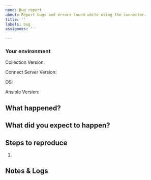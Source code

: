 ```yaml
---
name: Bug report
about: Report bugs and errors found while using the connector.
title: ''
labels: bug
assignees: ''

---
```


### Your environment

<!-- Version of the OnePassword Ansible Collection -->
Collection Version:

<!-- What version of the Connect server are you running?
You can get this information from the Integrations section in 1Password
  https://start.1password.com/integrations/active
-->
Connect Server Version:

<!-- What OS was the Ansible collection running on? -->
OS:

<!-- What version of Ansible were you running when the error occurred? -->
Ansible Version:


## What happened?
<!-- Describe the bug or error -->

## What did you expect to happen?
<!-- Describe what should have happened -->

## Steps to reproduce
1. <!-- Describe Steps to reproduce the issue -->


## Notes & Logs
<!-- Paste any logs here that may help with debugging.
Remember to remove any sensitive information before sharing! -->

